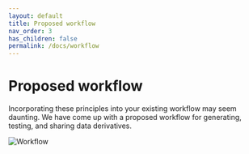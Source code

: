 ```yaml
---
layout: default
title: Proposed workflow
nav_order: 3
has_children: false
permalink: /docs/workflow
---
```


# Proposed workflow

Incorporating these principles into your existing workflow may seem daunting. We have come up with a proposed workflow for generating, testing, and sharing data derivatives.

![Workflow](https://github.com/no-scientist-is-an-island/no-scientist-is-an-island.github.io/blob/main/files/dataderivative_flowchart.png)
